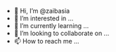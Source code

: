 - 👋 Hi, I’m @zaibasia
- 👀 I’m interested in ...
- 🌱 I’m currently learning ...
- 💞️ I’m looking to collaborate on ...
- 📫 How to reach me ...

<!---
zaibasia/zaibasia is a ✨ special ✨ repository because its `README.md` (this file) appears on your GitHub profile.
You can click the Preview link to take a look at your changes.
--->
